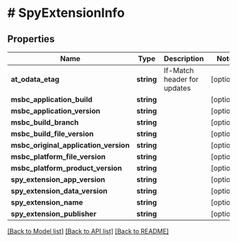 # # SpyExtensionInfo

## Properties

Name | Type | Description | Notes
------------ | ------------- | ------------- | -------------
**at_odata_etag** | **string** | If-Match header for updates | [optional]
**msbc_application_build** | **string** |  | [optional]
**msbc_application_version** | **string** |  | [optional]
**msbc_build_branch** | **string** |  | [optional]
**msbc_build_file_version** | **string** |  | [optional]
**msbc_original_application_version** | **string** |  | [optional]
**msbc_platform_file_version** | **string** |  | [optional]
**msbc_platform_product_version** | **string** |  | [optional]
**spy_extension_app_version** | **string** |  | [optional]
**spy_extension_data_version** | **string** |  | [optional]
**spy_extension_name** | **string** |  | [optional]
**spy_extension_publisher** | **string** |  | [optional]

[[Back to Model list]](../../README.md#models) [[Back to API list]](../../README.md#endpoints) [[Back to README]](../../README.md)
